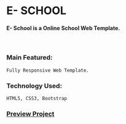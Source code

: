 # E- SCHOOL
#### E- School is a Online School Web Template.

<br />

### Main Featured:
    Fully Responsive Web Template.

### Technology Used:
    HTML5, CSS3, Bootstrap
### [Preview Project](romanakhatun.github.io/e-school)
